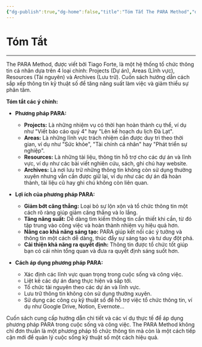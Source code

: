 ```yaml
---
{"dg-publish":true,"dg-home":false,"title":"Tóm Tắt The PARA Method","date":"2025-01-31","tags":["book-summary","books/the-para-method"],"dg-path":"Books/05 - The PARA Method/0b - Tóm Tắt.md","permalink":"/books/05-the-para-method/0b-tom-tat/","dgPassFrontmatter":true,"updated":"2025-01-31T08:06:47.256+07:00"}
---
```


# Tóm Tắt
---

The PARA Method, được viết bởi Tiago Forte, là một hệ thống tổ chức thông tin cá nhân dựa trên 4 loại chính: Projects (Dự án), Areas (Lĩnh vực), Resources (Tài nguyên) và Archives (Lưu trữ). Cuốn sách hướng dẫn cách sắp xếp thông tin kỹ thuật số để tăng năng suất làm việc và giảm thiểu sự phân tâm.

**Tóm tắt các ý chính:**

- **Phương pháp PARA:**
    
    - **Projects:** Là những nhiệm vụ có thời hạn hoàn thành cụ thể, ví dụ như "Viết báo cáo quý 4" hay "Lên kế hoạch du lịch Đà Lạt".
    - **Areas:** Là những lĩnh vực trách nhiệm cần được duy trì theo thời gian, ví dụ như "Sức khỏe", "Tài chính cá nhân" hay "Phát triển sự nghiệp".
    - **Resources:** Là những tài liệu, thông tin hỗ trợ cho các dự án và lĩnh vực, ví dụ như các bài viết nghiên cứu, sách, ghi chú hay website.
    - **Archives:** Là nơi lưu trữ những thông tin không còn sử dụng thường xuyên nhưng vẫn cần được giữ lại, ví dụ như các dự án đã hoàn thành, tài liệu cũ hay ghi chú không còn liên quan.
- **Lợi ích của phương pháp PARA:**
    
    - **Giảm bớt căng thẳng:** Loại bỏ sự lộn xộn và tổ chức thông tin một cách rõ ràng giúp giảm căng thẳng và lo lắng.
    - **Tăng năng suất:** Dễ dàng tìm kiếm thông tin cần thiết khi cần, từ đó tập trung vào công việc và hoàn thành nhiệm vụ hiệu quả hơn.
    - **Nâng cao khả năng sáng tạo:** PARA giúp kết nối các ý tưởng và thông tin một cách dễ dàng, thúc đẩy sự sáng tạo và tư duy đột phá.
    - **Cải thiện khả năng ra quyết định:** Thông tin được tổ chức tốt giúp bạn có cái nhìn tổng quan và đưa ra quyết định sáng suốt hơn.
- **Cách áp dụng phương pháp PARA:**
    
    - Xác định các lĩnh vực quan trọng trong cuộc sống và công việc.
    - Liệt kê các dự án đang thực hiện và sắp tới.
    - Tổ chức tài nguyên theo các dự án và lĩnh vực.
    - Lưu trữ thông tin không còn sử dụng thường xuyên.
    - Sử dụng các công cụ kỹ thuật số để hỗ trợ việc tổ chức thông tin, ví dụ như Google Drive, Notion, Evernote...

Cuốn sách cung cấp hướng dẫn chi tiết và các ví dụ thực tế để áp dụng phương pháp PARA trong cuộc sống và công việc. The PARA Method không chỉ đơn thuần là một phương pháp tổ chức thông tin mà còn là một cách tiếp cận mới để quản lý cuộc sống kỹ thuật số một cách hiệu quả.

